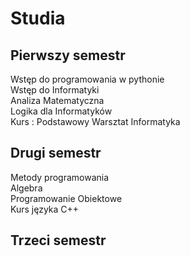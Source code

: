 # Studia
## Pierwszy semestr
Wstęp do programowania w pythonie  
Wstęp do Informatyki  
Analiza Matematyczna  
Logika dla Informatyków  
Kurs : Podstawowy Warsztat Informatyka  

## Drugi semestr  
Metody programowania   
Algebra  
Programowanie Obiektowe  
Kurs języka C++  

## Trzeci semestr  





